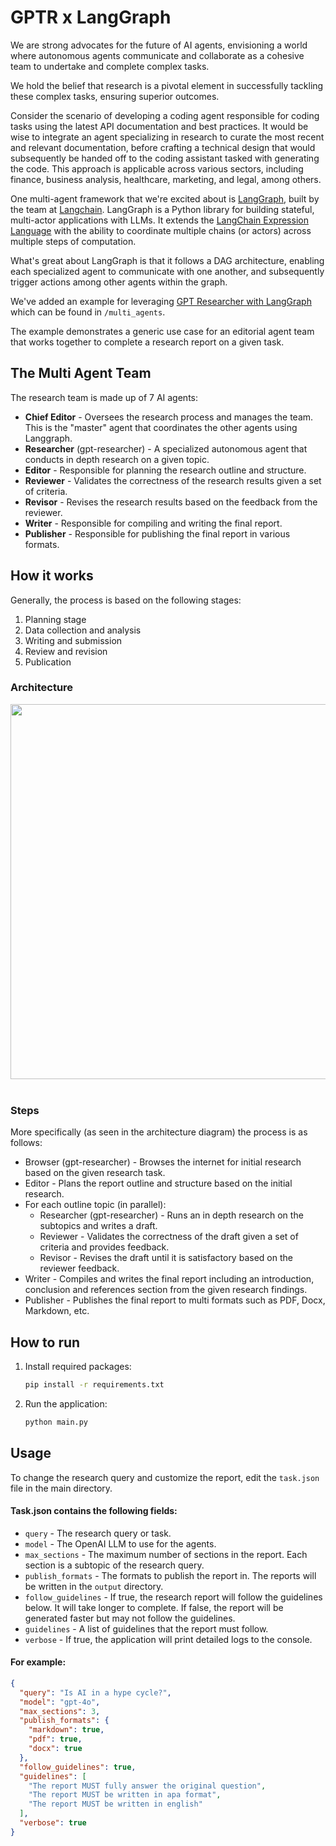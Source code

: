 # GPTR x LangGraph

We are strong advocates for the future of AI agents, envisioning a world where autonomous agents communicate and collaborate as a cohesive team to undertake and complete complex tasks.

We hold the belief that research is a pivotal element in successfully tackling these complex tasks, ensuring superior outcomes.

Consider the scenario of developing a coding agent responsible for coding tasks using the latest API documentation and best practices. It would be wise to integrate an agent specializing in research to curate the most recent and relevant documentation, before crafting a technical design that would subsequently be handed off to the coding assistant tasked with generating the code. This approach is applicable across various sectors, including finance, business analysis, healthcare, marketing, and legal, among others.

One multi-agent framework that we're excited about is [LangGraph](https://python.langchain.com/docs/langgraph/), built by the team at [Langchain](https://www.langchain.com/).
LangGraph is a Python library for building stateful, multi-actor applications with LLMs. It extends the [LangChain Expression Language](https://python.langchain.com/docs/expression_language/) with the ability to coordinate multiple chains (or actors) across multiple steps of computation.

What's great about LangGraph is that it follows a DAG architecture, enabling each specialized agent to communicate with one another, and subsequently trigger actions among other agents within the graph. 

We've added an example for leveraging [GPT Researcher with LangGraph](https://github.com/assafelovic/gpt-researcher/tree/master/multi_agents) which can be found in `/multi_agents`.

The example demonstrates a generic use case for an editorial agent team that works together to complete a research report on a given task.

## The Multi Agent Team
The research team is made up of 7 AI agents:
- **Chief Editor** - Oversees the research process and manages the team. This is the "master" agent that coordinates the other agents using Langgraph.
- **Researcher** (gpt-researcher) - A specialized autonomous agent that conducts in depth research on a given topic.
- **Editor** - Responsible for planning the research outline and structure.
- **Reviewer** - Validates the correctness of the research results given a set of criteria.
- **Revisor** - Revises the research results based on the feedback from the reviewer.
- **Writer** - Responsible for compiling and writing the final report.
- **Publisher** - Responsible for publishing the final report in various formats.

## How it works
Generally, the process is based on the following stages: 
1. Planning stage
2. Data collection and analysis
3. Writing and submission
4. Review and revision
5. Publication

### Architecture
<div align="center">
<img align="center" height="600" src="https://cowriter-images.s3.amazonaws.com/gptr-langgraph-architecture.png"></img>
</div>
<br clear="all"/>

### Steps
More specifically (as seen in the architecture diagram) the process is as follows:
- Browser (gpt-researcher) - Browses the internet for initial research based on the given research task.
- Editor - Plans the report outline and structure based on the initial research.
- For each outline topic (in parallel):
  - Researcher (gpt-researcher) - Runs an in depth research on the subtopics and writes a draft.
  - Reviewer - Validates the correctness of the draft given a set of criteria and provides feedback.
  - Revisor - Revises the draft until it is satisfactory based on the reviewer feedback.
- Writer - Compiles and writes the final report including an introduction, conclusion and references section from the given research findings.
- Publisher - Publishes the final report to multi formats such as PDF, Docx, Markdown, etc.

## How to run
1. Install required packages:
    ```bash
    pip install -r requirements.txt
    ```
2. Run the application:
    ```bash
    python main.py
    ```

## Usage
To change the research query and customize the report, edit the `task.json` file in the main directory.
#### Task.json contains the following fields:
- `query` - The research query or task.
- `model` - The OpenAI LLM to use for the agents.
- `max_sections` - The maximum number of sections in the report. Each section is a subtopic of the research query.
- `publish_formats` - The formats to publish the report in. The reports will be written in the `output` directory.
- `follow_guidelines` - If true, the research report will follow the guidelines below. It will take longer to complete. If false, the report will be generated faster but may not follow the guidelines.
- `guidelines` - A list of guidelines that the report must follow.
- `verbose` - If true, the application will print detailed logs to the console.

#### For example:
```json
{
  "query": "Is AI in a hype cycle?",
  "model": "gpt-4o",
  "max_sections": 3, 
  "publish_formats": { 
    "markdown": true,
    "pdf": true,
    "docx": true
  },
  "follow_guidelines": true,
  "guidelines": [
    "The report MUST fully answer the original question",
    "The report MUST be written in apa format",
    "The report MUST be written in english"
  ],
  "verbose": true
}
```
